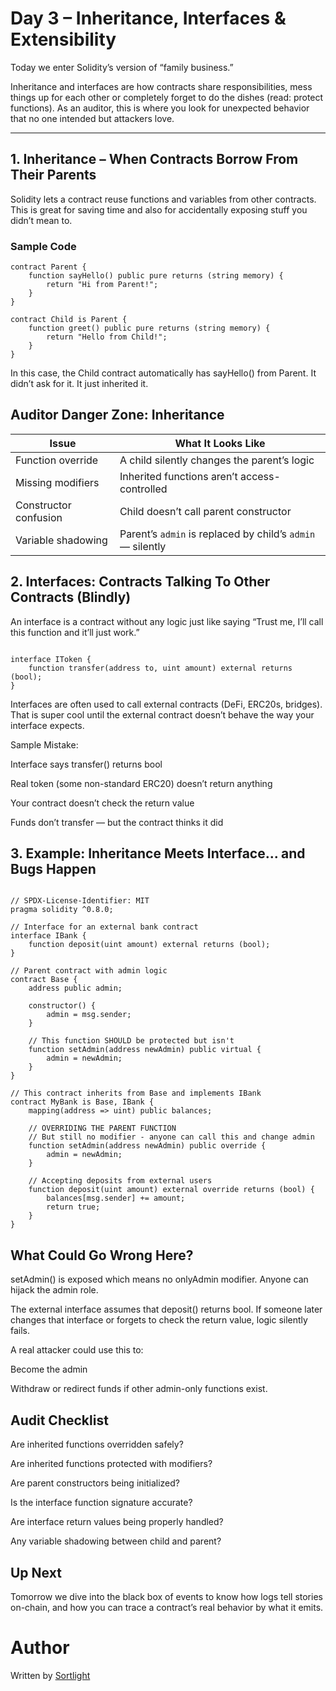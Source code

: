 # Day 3 – Inheritance, Interfaces & Extensibility

Today we enter Solidity’s version of “family business.”

Inheritance and interfaces are how contracts share responsibilities, mess things up for each other or completely forget to do the dishes (read: protect functions). As an auditor, this is where you look for unexpected behavior that no one intended but attackers love.

---

## 1. Inheritance – When Contracts Borrow From Their Parents

Solidity lets a contract reuse functions and variables from other contracts. This is great for saving time and also for accidentally exposing stuff you didn’t mean to.

### Sample Code

```solidity
contract Parent {
    function sayHello() public pure returns (string memory) {
        return "Hi from Parent!";
    }
}

contract Child is Parent {
    function greet() public pure returns (string memory) {
        return "Hello from Child!";
    }
}

```

In this case, the Child contract automatically has sayHello() from Parent. It didn’t ask for it. It just inherited it.

## Auditor Danger Zone: Inheritance

| Issue                 | What It Looks Like                                         |
| --------------------- | ---------------------------------------------------------- |
| Function override     | A child silently changes the parent’s logic                |
| Missing modifiers     | Inherited functions aren’t access-controlled               |
| Constructor confusion | Child doesn’t call parent constructor                      |
| Variable shadowing    | Parent’s `admin` is replaced by child’s `admin` — silently |


## 2. Interfaces: Contracts Talking To Other Contracts (Blindly)

An interface is a contract without any logic just like saying “Trust me, I’ll call this function and it’ll just work.”

```solidity

interface IToken {
    function transfer(address to, uint amount) external returns (bool);
}

```

Interfaces are often used to call external contracts (DeFi, ERC20s, bridges). That is super cool until the external contract doesn’t behave the way your interface expects.

Sample Mistake:

Interface says transfer() returns bool

Real token (some non-standard ERC20) doesn’t return anything

Your contract doesn’t check the return value

Funds don’t transfer — but the contract thinks it did

## 3. Example: Inheritance Meets Interface... and Bugs Happen

```solidity

// SPDX-License-Identifier: MIT
pragma solidity ^0.8.0;

// Interface for an external bank contract
interface IBank {
    function deposit(uint amount) external returns (bool);
}

// Parent contract with admin logic
contract Base {
    address public admin;

    constructor() {
        admin = msg.sender;
    }

    // This function SHOULD be protected but isn't
    function setAdmin(address newAdmin) public virtual {
        admin = newAdmin;
    }
}

// This contract inherits from Base and implements IBank
contract MyBank is Base, IBank {
    mapping(address => uint) public balances;

    // OVERRIDING THE PARENT FUNCTION
    // But still no modifier - anyone can call this and change admin
    function setAdmin(address newAdmin) public override {
        admin = newAdmin;
    }

    // Accepting deposits from external users
    function deposit(uint amount) external override returns (bool) {
        balances[msg.sender] += amount;
        return true;
    }
}

```

## What Could Go Wrong Here?

setAdmin() is exposed which means no onlyAdmin modifier. Anyone can hijack the admin role.

The external interface assumes that deposit() returns bool. If someone later changes that interface or forgets to check the return value, logic silently fails.

A real attacker could use this to:

Become the admin

Withdraw or redirect funds if other admin-only functions exist.

## Audit Checklist

 Are inherited functions overridden safely?

 Are inherited functions protected with modifiers?

 Are parent constructors being initialized?

 Is the interface function signature accurate?

 Are interface return values being properly handled?

 Any variable shadowing between child and parent?


## Up Next

Tomorrow we dive into the black box of events to know how logs tell stories on-chain, and how you can trace a contract’s real behavior by what it emits.

# Author

Written by [Sortlight](https://github.com/sortlight)
